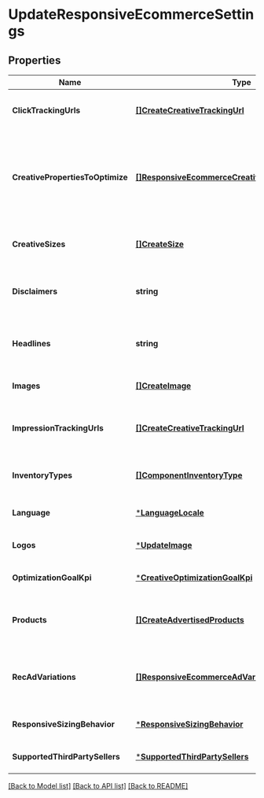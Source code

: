 # UpdateResponsiveEcommerceSettings

## Properties
Name | Type | Description | Notes
------------ | ------------- | ------------- | -------------
**ClickTrackingUrls** | [**[]CreateCreativeTrackingUrl**](CreateCreativeTrackingUrl.md) | The third party urls to trigger when an click is recorded. | [optional] [default to null]
**CreativePropertiesToOptimize** | [**[]ResponsiveEcommerceCreativePropertiesToOptimize**](ResponsiveEcommerceCreativePropertiesToOptimize.md) | The CreativeProperty Amazon will enhance or generate based on various factors like audience, placement etc. | [optional] [default to null]
**CreativeSizes** | [**[]CreateSize**](CreateSize.md) | The placement sizes this creative should serve on. | [optional] [default to null]
**Disclaimers** | **string** | The disclaimer to use for the Responsive eCommerce experience. | [optional] [default to null]
**Headlines** | **string** | The headline to use for the Responsive eCommerce experience. | [optional] [default to null]
**Images** | [**[]CreateImage**](CreateImage.md) | The image(s) to use. | [optional] [default to null]
**ImpressionTrackingUrls** | [**[]CreateCreativeTrackingUrl**](CreateCreativeTrackingUrl.md) | The third party urls to trigger when an impression is recorded. | [optional] [default to null]
**InventoryTypes** | [**[]ComponentInventoryType**](ComponentInventoryType.md) | The inventory types this creative should serve on. | [optional] [default to null]
**Language** | [***LanguageLocale**](LanguageLocale.md) |  | [optional] [default to null]
**Logos** | [***UpdateImage**](UpdateImage.md) |  | [optional] [default to null]
**OptimizationGoalKpi** | [***CreativeOptimizationGoalKpi**](CreativeOptimizationGoalKpi.md) |  | [optional] [default to null]
**Products** | [**[]CreateAdvertisedProducts**](CreateAdvertisedProducts.md) | The products advertised for the Responsive eCommerce experience. | [optional] [default to null]
**RecAdVariations** | [**[]ResponsiveEcommerceAdVariations**](ResponsiveEcommerceAdVariations.md) | The rendering variations selected for the Responsive eCommerce experience. | [optional] [default to null]
**ResponsiveSizingBehavior** | [***ResponsiveSizingBehavior**](ResponsiveSizingBehavior.md) |  | [optional] [default to null]
**SupportedThirdPartySellers** | [***SupportedThirdPartySellers**](SupportedThirdPartySellers.md) |  | [optional] [default to null]

[[Back to Model list]](../README.md#documentation-for-models) [[Back to API list]](../README.md#documentation-for-api-endpoints) [[Back to README]](../README.md)

